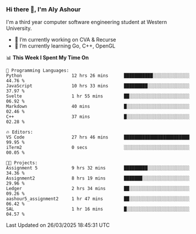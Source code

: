 ### Hi there 👋, I'm Aly Ashour
I'm a third year computer software engineering student at Western University.

- 🔭 I’m currently working on CVA & Recurse
- 🌱 I’m currently learning Go, C++, OpenGL

<!--START_SECTION:waka-->
📊 **This Week I Spent My Time On** 

```text
💬 Programming Languages: 
Python                   12 hrs 26 mins      ███████████░░░░░░░░░░░░░░   44.76 % 
JavaScript               10 hrs 33 mins      █████████░░░░░░░░░░░░░░░░   37.97 % 
Svelte                   1 hr 55 mins        ██░░░░░░░░░░░░░░░░░░░░░░░   06.92 % 
Markdown                 40 mins             █░░░░░░░░░░░░░░░░░░░░░░░░   02.46 % 
C++                      37 mins             █░░░░░░░░░░░░░░░░░░░░░░░░   02.28 % 

🔥 Editors: 
VS Code                  27 hrs 46 mins      █████████████████████████   99.95 % 
iTerm2                   0 secs              ░░░░░░░░░░░░░░░░░░░░░░░░░   00.05 % 

🐱‍💻 Projects: 
Assignment 5             9 hrs 32 mins       █████████░░░░░░░░░░░░░░░░   34.36 % 
Assignment2              8 hrs 19 mins       ███████░░░░░░░░░░░░░░░░░░   29.96 % 
Ledger                   2 hrs 34 mins       ██░░░░░░░░░░░░░░░░░░░░░░░   09.26 % 
aashour5_assignment2     1 hr 47 mins        ██░░░░░░░░░░░░░░░░░░░░░░░   06.42 % 
SAL                      1 hr 16 mins        █░░░░░░░░░░░░░░░░░░░░░░░░   04.57 % 
```


 Last Updated on 26/03/2025 18:45:31 UTC
<!--END_SECTION:waka-->
